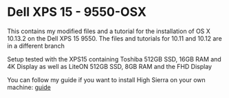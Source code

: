 # Dell XPS 15 - 9550-OSX
This contains my modified files and a tutorial for the installation of OS X 10.13.2 on the Dell XPS 15 9550. The files and tutorials for 10.11 and 10.12 are in a different branch
  
Setup tested with the XPS15 containing Toshiba 512GB SSD, 16GB RAM and 4K Display as well as LiteON 512GB SSD, 8GB RAM and the FHD Display
  
You can follow my guide if you want to install High Sierra on your own machine: [guide][1]

[1]:  Tutorial_10.13.md
